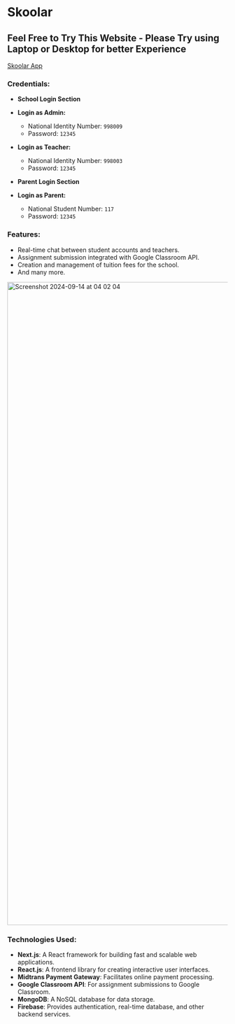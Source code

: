# Skoolar

## Feel Free to Try This Website - Please Try using Laptop or Desktop for better Experience
[Skoolar App](https://skoolar-app.vercel.app)

### Credentials:

- **School Login Section**
- **Login as Admin:**
  - National Identity Number: `998009`
  - Password: `12345`

- **Login as Teacher:**
  - National Identity Number: `998003`
  - Password: `12345`

- **Parent Login Section**
- **Login as Parent:**
  - National Student Number: `117`
  - Password: `12345`

### Features:
- Real-time chat between student accounts and teachers.
- Assignment submission integrated with Google Classroom API.
- Creation and management of tuition fees for the school.
- And many more.

<img width="1470" alt="Screenshot 2024-09-14 at 04 02 04" src="https://github.com/user-attachments/assets/f5987b80-0c89-45c9-9d19-39aa7409e2ba">


### Technologies Used:
- **Next.js**: A React framework for building fast and scalable web applications.
- **React.js**: A frontend library for creating interactive user interfaces.
- **Midtrans Payment Gateway**: Facilitates online payment processing.
- **Google Classroom API**: For assignment submissions to Google Classroom.
- **MongoDB**: A NoSQL database for data storage.
- **Firebase**: Provides authentication, real-time database, and other backend services.
